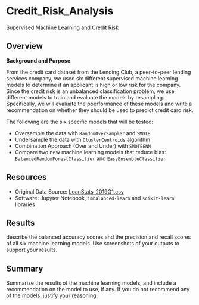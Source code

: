 # Credit_Risk_Analysis
Supervised Machine Learning and Credit Risk

## Overview 
**Background and Purpose**

From the credit card dataset from the Lending Club, a peer-to-peer lending services company, we used six different supervised machine learning models to determine if an applicant is high or low risk for the company. Since the credit risk is an unbalanced classification problem, we use different models to train and evaluate the models by resampling. Specifically, we will evaluate the poerformance of these models and write a recommendation on whether they should be used to predict credit card risk. 

The following are the six specific models that will be tested: 

- Oversample the data with ```RandomOverSampler``` and ```SMOTE```
- Undersample the data with ```ClusterCentroids``` algorithm
- Combination Approach (Over and Under) with ```SMOTEENN```
- Compare two new machine learning models that reduce bias: ```BalancedRandomForestClassifier``` and ```EasyEnsembleClassifier```



## Resources 
- Original Data Source: [LoanStats_2019Q1.csv](https://github.com/meghanhkoon/Credit_Risk_Analysis/blob/main/Resources/LoanStats_2019Q1.csv)
- Software: Jupyter Notebook, ```imbalanced-learn``` and ```scikit-learn``` libraries


## Results
describe the balanced accuracy scores and the precision and recall scores of all six machine learning models. Use screenshots of your outputs to support your results.

## Summary 
Summarize the results of the machine learning models, and include a recommendation on the model to use, if any. If you do not recommend any of the models, justify your reasoning.
